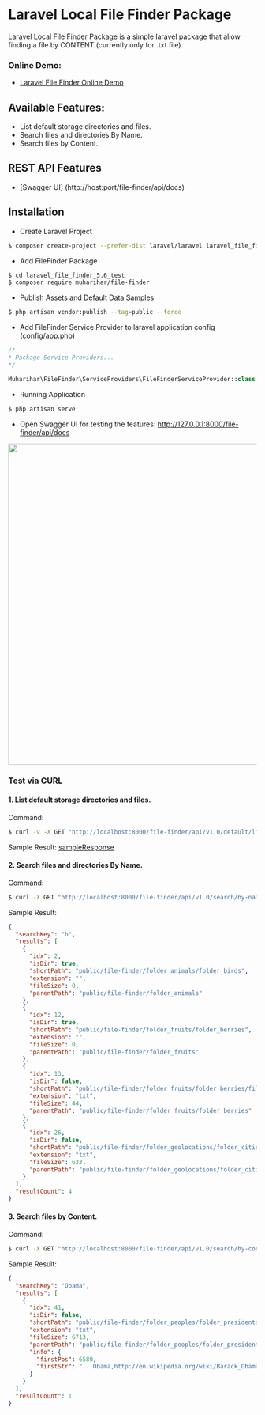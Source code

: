 # Laravel Local File Finder Package
Laravel Local File Finder Package is a simple laravel package that allow finding a file by CONTENT (currently only for .txt file).

### Online Demo:

- [Laravel File Finder Online Demo](https://laravel-file-finder.mhs.web.id/file-finder/api/docs)

## Available Features:
- List default storage directories and files.
- Search files and directories By Name.
- Search files by Content.

## REST API Features
- [Swagger UI] (http://host:port/file-finder/api/docs)

## Installation

- Create Laravel Project

```bash
$ composer create-project --prefer-dist laravel/laravel laravel_file_finder_5.6_test "5.6.*"
```

- Add FileFinder Package

```bash
$ cd laravel_file_finder_5.6_test
$ composer require muharihar/file-finder
```

- Publish Assets and Default Data Samples

```bash
$ php artisan vendor:publish --tag=public --force
```

- Add FileFinder Service Provider to laravel application config (config/app.php)

```php
/*
* Package Service Providers...
*/

Muharihar\FileFinder\ServiceProviders\FileFinderServiceProvider::class,

```

- Running Application

```bash
$ php artisan serve
```

- Open Swagger UI for testing the features: http://127.0.0.1:8000/file-finder/api/docs

<p align="center">
  <img src="docs/images/file-finder-swagger-ui-display.png"  width=650>
</p>

### Test via CURL

#### 1. List default storage directories and files.

Command:

```bash
$ curl -v -X GET "http://localhost:8000/file-finder/api/v1.0/default/list-dir-and-files" -H "accept: application/json"
```

Sample Result: [sampleResponse](docs/samples/listDirAndFilesResponse.json)


#### 2. Search files and directories By Name.

Command:

```bash
$ curl -X GET "http://localhost:8000/file-finder/api/v1.0/search/by-name?s=b" -H "accept: application/json"
```

Sample Result:

```json
{
  "searchKey": "b",
  "results": [
    {
      "idx": 2,
      "isDir": true,
      "shortPath": "public/file-finder/folder_animals/folder_birds",
      "extension": "",
      "fileSize": 0,
      "parentPath": "public/file-finder/folder_animals"
    },
    {
      "idx": 12,
      "isDir": true,
      "shortPath": "public/file-finder/folder_fruits/folder_berries",
      "extension": "",
      "fileSize": 0,
      "parentPath": "public/file-finder/folder_fruits"
    },
    {
      "idx": 13,
      "isDir": false,
      "shortPath": "public/file-finder/folder_fruits/folder_berries/file_berries_list.txt",
      "extension": "txt",
      "fileSize": 44,
      "parentPath": "public/file-finder/folder_fruits/folder_berries"
    },
    {
      "idx": 26,
      "isDir": false,
      "shortPath": "public/file-finder/folder_geolocations/folder_cities/file_bg.txt",
      "extension": "txt",
      "fileSize": 633,
      "parentPath": "public/file-finder/folder_geolocations/folder_cities"
    }
  ],
  "resultCount": 4
}
```

#### 3. Search files by Content.

Command:

```bash
$ curl -X GET "http://localhost:8000/file-finder/api/v1.0/search/by-content?s=Obama" -H "accept: application/json"
```

Sample Result:
```json
{
  "searchKey": "Obama",
  "results": [
    {
      "idx": 41,
      "isDir": false,
      "shortPath": "public/file-finder/folder_peoples/folder_presidents/file_us.txt",
      "extension": "txt",
      "fileSize": 6713,
      "parentPath": "public/file-finder/folder_peoples/folder_presidents",
      "info": {
        "firstPos": 6580,
        "firstStr": "...Obama,http://en.wikipedia.org/wiki/Barack_Obama,20"
      }
    }
  ],
  "resultCount": 1
}
```